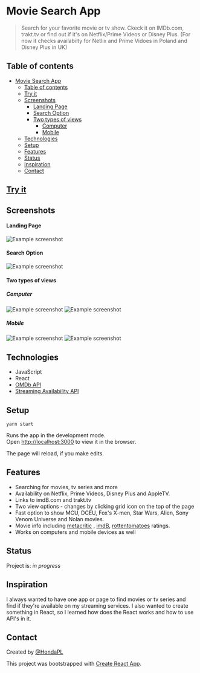 # Movie Search App
> Search for your favorite movie or tv show. Ckeck it on IMDb.com, trakt.tv or find out if it's on Netflix/Prime Videos or Disney Plus. (For now it checks availabiity for Netlix and Prime Vidoes in Poland and Disney Plus in UK)

## Table of contents
- [Movie Search App](#movie-search-app)
  - [Table of contents](#table-of-contents)
  - [Try it](#try-it)
  - [Screenshots](#screenshots)
      - [Landing Page](#landing-page)
      - [Search Option](#search-option)
      - [Two types of views](#two-types-of-views)
        - [Computer](#computer)
        - [Mobile](#mobile)
  - [Technologies](#technologies)
  - [Setup](#setup)
  - [Features](#features)
  - [Status](#status)
  - [Inspiration](#inspiration)
  - [Contact](#contact)

## [Try it](https://movie-search-app-react.herokuapp.com/)

## Screenshots

#### Landing Page
![Example screenshot](images/landing_page.png)

#### Search Option
![Example screenshot](images/search.png)


#### Two types of views

##### Computer

![Example screenshot](images/normal_view.png)
![Example screenshot](images/grid_view.png)

##### Mobile
![Example screenshot](images/mob1.png)
![Example screenshot](images/mob2.png)

## Technologies
* JavaScript 
* React
* [OMDb API](http://www.omdbapi.com/)
* [Streaming Availability API](https://rapidapi.com/movie-of-the-night-movie-of-the-night-default/api/streaming-availability)

## Setup
```yarn start```

Runs the app in the development mode.\
Open [http://localhost:3000](http://localhost:3000) to view it in the browser.

The page will reload, if you make edits.
## Features
* Searching for movies, tv series and more
* Availability on Netflix, Prime Videos, Disney Plus and AppleTV.
* Links to imdB.com and trakt.tv
* Two view options - changes by clicking grid icon on the top of the page
* Fast option to show MCU, DCEU, Fox's X-men, Star Wars, Alien, Sony Venom Universe and Nolan movies.
* Movie info including [metacritic](https://www.metacritic.com/) , [imdB](https://www.imdB.com/), [rottentomatoes](https://www.rottentomatoes.com/) ratings.
* Works on computers and mobile devices as well
  


## Status
Project is: _in progress_

## Inspiration
I always wanted to have one app or page to find movies or tv series and find if they're available on my streaming services. I also wanted to create something in React, so I learned how does the React works and how to use API's in it. 

## Contact
Created by [@HondaPL](https://hacia.students.wmi.amu.edu.pl/)

This project was bootstrapped with [Create React App](https://github.com/facebook/create-react-app).

